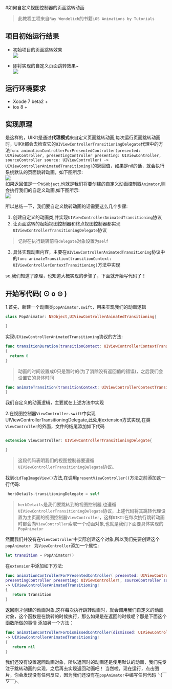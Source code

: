 #如何自定义视图控制器的页面跳转动画
>此教程工程来自`Ray Wendelich`的书籍`iOS Animations by Tutorials`

项目初始运行结果
-----

- 初始项目的页面跳转效果  
![](https://raw.githubusercontent.com/ShyHornet/Custom-Presentation-Controller-animations/master/Asset/before.gif)  

- 即将实现的自定义页面跳转效果~  
![](https://raw.githubusercontent.com/ShyHornet/Custom-Presentation-Controller-animations/master/Asset/after.gif) 

运行环境要求
-----
- Xcode 7 beta2 +
- ios 8 +  

实现原理
-----
  是这样的，UIKIt是通过**代理模式**来自定义页面跳转动画,每次运行页面跳转动画时，UIKit都会去检查它的`UIViewControllerTransitioningDelegate`代理中的方法`func animationControllerForPresentedController(presented: UIViewController, presentingController presenting: UIViewController, sourceController source: UIViewController) -> UIViewControllerAnimatedTransitioning?`的返回值，如果是nil的话，就会执行系统默认的页面跳转动画，如下图所示:  
![](https://raw.githubusercontent.com/ShyHornet/Custom-Presentation-Controller-animations/master/Asset/transitionDelegate.png)  
  如果返回值是一个`NSObject`,也就是我们将要创建的自定义动画控制器`Animator`,则会执行我们的自定义动画,如下图所示:  
![](https://raw.githubusercontent.com/ShyHornet/Custom-Presentation-Controller-animations/master/Asset/animator.png) 

所以总结一下，我们要自定义跳转动画的话需要这么几个步骤:

 1. 创建自定义的动画类,并实现`UIViewControllerAnimatedTransitioning`协议
 2. 让页面跳转的起始视图控制器和终点视图控制器都实现`UIViewControllerTransitioningDelegate`协议
 >记得在执行跳转前将`delegate`对象设置为`self`  

 3. 具体实现动画内容，主要在`UIViewControllerAnimatedTransitioning`协议中的`func animateTransition(transitionContext: UIViewControllerContextTransitioning)`方法中实现
 
 so,我们知道了原理，也知道大概实现的步骤了，下面就开始写代码了！
 
开始写代码( ⊙ o ⊙ )
----

1.首先，新建一个动画类`popAnimator.swift`，用来实现我们的动画逻辑
```Swift
class PopAnimator: NSObject,UIViewControllerAnimatedTransitioning{

}
```
实现`UIViewControllerAnimatedTransitioning`协议的方法:
```Swift 
func transitionDuration(transitionContext: UIViewControllerContextTransitioning)-> NSTimeInterval 
{
  return 0
}
```
>动画的时间设置成0只是暂时的(为了消除没有返回值的错误)，之后我们会设置它的具体时间  

  ```Swift
  func animateTransition(transitionContext: UIViewControllerContextTransitioning) {
  }
  ```
  我们自定义的动画逻辑，主要就在上述方法中实现

2.在视图控制器`ViewController.swift`中实现UIViewControllerTransitioningDelegate,此处用extension方式实现,在类`ViewController`的外面，文件的结尾添加如下代码

```Swift

extension ViewController: UIViewControllerTransitioningDelegate{

}

```
>这段代码表明我们的视图控制器要遵循`UIViewControllerTransitioningDelegate`协议。  

找到`didTapImageView()`方法,在调用`presentViewController()`方法之前添加这一行代码:
```Swift
 herbDetails.transitioningDelegate = self
```
>`herbDetails`是我们要跳转到的视图控制器,也遵循`UIViewControllerTransitioningDelegate`协议，上述代码将其跳转代理设置为主页面的视图控制器`ViewController`，这样`UIKIt`在每次执行跳转动画时都会向`ViewController`索取一个动画对象,也就是我们下面要具体实现的`PopAnimator`  

然而我们并没有在`ViewController`中实际创建这个对象,所以我们先要创建这个`popAnimator `
为`ViewController`添加一个属性:
```Swift
let transition = PopAnimator()
```
在`extension`中添加如下方法:
```swift
func animationControllerForPresentedController( presented: UIViewController!,
presentingController presenting: UIViewController!, sourceController source: UIViewController!) 
-> UIViewControllerAnimatedTransitioning! 
{
   return transition 
}
```
返回刚才创建的动画对象,这样每次执行跳转动画时，就会调用我们自定义的动画对象，这个函数是在跳转的时候执行，那么如果是在返回的时候呢？那是下面这个函数所做的事情
添加另一个方法：
```swift
func animationControllerForDismissedController(dismissed: UIViewController!) 
-> UIViewControllerAnimatedTransitioning! 
{
   return nil 
}
```
我们还没有设置返回动画对象，所以返回时的动画还是使用默认的动画，我们先专注于跳转动画的实现，之后再去实现返回动画吧！
当然啦，现在运行，点击图片，你会发现没有任何反应，因为我们还没有在`popAnimator`中编写任何代码╰(￣▽￣)╮

